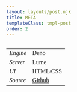 ```yaml
---
layout: layouts/post.njk
title: META
templateClass: tmpl-post
order: 2
---
```


<style>
.info {
  font-family: OffDot;
  display: flex;
  align-items: center;
  justify-content: center;
  flex-direction: row;
  flex-wrap: wrap;
}
</style>

<div class="info">

|          |                                                       |
| -------- | ----------------------------------------------------- |
| _Engine_ | Deno                                                  |
| _Server_ | Lume                                                  |
| _UI_     | HTML/CSS                                              |
| _Source_ | [Github](https://github.com/sidiousvic/sidious.pizza) |

</div>

